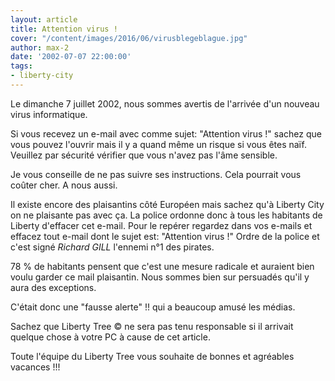 ```yaml
---
layout: article
title: Attention virus !
cover: "/content/images/2016/06/virusblegeblague.jpg"
author: max-2
date: '2002-07-07 22:00:00'
tags:
- liberty-city
---
```


Le dimanche 7 juillet 2002, nous sommes avertis de l'arrivée d'un nouveau virus informatique.

Si vous recevez un e-mail avec comme sujet: "Attention virus !" sachez que vous pouvez l'ouvrir mais il y a quand même un risque si vous êtes naïf. Veuillez par sécurité vérifier que vous n'avez pas l'âme sensible.

Je vous conseille de ne pas suivre ses instructions. Cela pourrait vous coûter cher. A nous aussi.

Il existe encore des plaisantins côté Européen mais sachez qu'à Liberty City on ne plaisante pas avec ça. La police ordonne donc à tous les habitants de Liberty d'effacer cet e-mail. Pour le repérer regardez dans vos e-mails et effacez tout e-mail dont le sujet est: "Attention virus !" Ordre de la police et c'est signé _Richard GILL_ l'ennemi n°1 des pirates.

78 % de habitants pensent que c'est une mesure radicale et auraient bien voulu garder ce mail plaisantin. Nous sommes bien sur persuadés qu'il y aura des exceptions.

C'était donc une "fausse alerte" !! qui a beaucoup amusé les médias.

Sachez que Liberty Tree © ne sera pas tenu responsable si il arrivait quelque chose à votre PC à cause de cet article.

Toute l'équipe du Liberty Tree vous souhaite de bonnes et agréables vacances !!!